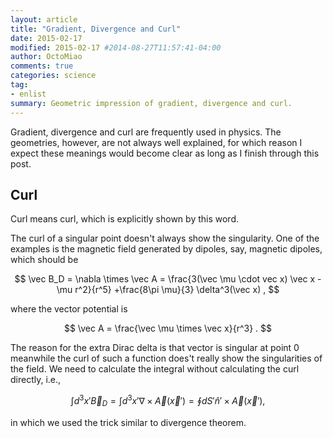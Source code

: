 ```yaml
---
layout: article
title: "Gradient, Divergence and Curl"
date: 2015-02-17
modified: 2015-02-17 #2014-08-27T11:57:41-04:00
author: OctoMiao
comments: true
categories: science
tag:
- enlist
summary: Geometric impression of gradient, divergence and curl.
---
```





Gradient, divergence and curl are frequently used in physics. The geometries, however, are not always well explained, for which reason I expect these meanings would become clear as long as I finish through this post.



## Curl

Curl means curl, which is explicitly shown by this word.


The curl of a singular point doesn't always show the singularity. One of the examples is the magnetic field generated by dipoles, say, magnetic dipoles, which should be

$$
\vec B_D = \nabla \times \vec A = \frac{3(\vec \mu \cdot vec x) \vec x - \mu r^2}{r^5} +\frac{8\pi \mu}{3} \delta^3(\vec x) ,
$$

where the vector potential is

$$
\vec A = \frac{\vec \mu \times \vec x}{r^3} .
$$

The reason for the extra Dirac delta is that vector is singular at point 0 meanwhile the curl of such a function does't really show the singularities of the field. We need to calculate the integral without calculating the curl directly, i.e.,

$$
\int d^3x' \vec B_D = \int d^3x'\nabla \times \vec A(\vec x') = \oint dS' \hat n' \times \vec A (\vec x'),
$$

in which we used the trick similar to divergence theorem.
